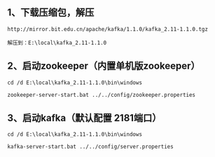 ## 1、下载压缩包，解压
	http://mirror.bit.edu.cn/apache/kafka/1.1.0/kafka_2.11-1.1.0.tgz

	解压到：E:\local\kafka_2.11-1.1.0

## 2、启动zookeeper（内置单机版zookeeper）
	cd /d E:\local\kafka_2.11-1.1.0\bin\windows

	zookeeper-server-start.bat ../../config/zookeeper.properties

## 3、启动kafka（默认配置 2181端口）
	cd /d E:\local\kafka_2.11-1.1.0\bin\windows

	kafka-server-start.bat ../../config/server.properties



